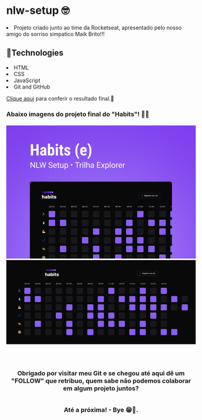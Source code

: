 # nlw-setup 🤓

<p><li> Projeto criado junto ao time da Rocketseat, apresentado pelo nosso amigo do sorriso simpatico Maik Brito!!!

## 💾Technologies

<li> HTML 
<li> CSS
<li> JavaScript
<li> Git and GitHub

<p><a target="_blank" href="https://mariantune.github.io/nlw-setup/">Clique aqui</a> para conferir o resultado final.🚀

<h3> Abaixo imagens do projeto final do "Habits"! 🧑‍🚀
<br>
<br>

  <div align="center">
    <a target="_blank" href="https://mariantune.github.io/nlw-setup/">
    <img width="800px" src="./assets/cover-project.png" alt="imagem-de-capa">
    <img width="800px" src="./assets/home-project.png" alt="home-do-projeto">
    </a>
  <div/>

<br>
<br>
    
<h4> Obrigado por visitar meu Git e se chegou até aqui dê um "FOLLOW" que retribuo, quem sabe não podemos colaborar em algum projeto juntos?
  <br>
  <br>
<p> Até a próxima! - Bye 😁🖖.
